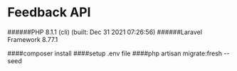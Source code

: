 

# Feedback API

######PHP 8.1.1 (cli) (built: Dec 31 2021 07:26:56) 
######Laravel Framework 8.77.1

####composer install
####setup .env file
####php artisan migrate:fresh --seed




















